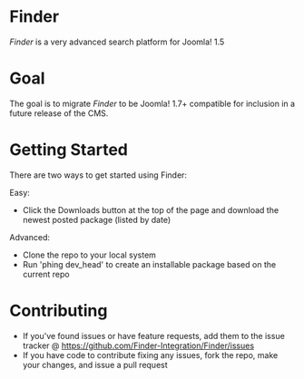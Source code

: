 Finder
===============
*Finder* is a very advanced search platform for Joomla! 1.5

Goal
===============
The goal is to migrate *Finder* to be Joomla! 1.7+ compatible for inclusion in a future release of the CMS.

Getting Started
===============
There are two ways to get started using Finder:

Easy:
* Click the Downloads button at the top of the page and download the newest posted package (listed by date)

Advanced:
* Clone the repo to your local system
* Run 'phing dev_head' to create an installable package based on the current repo

Contributing
===============
* If you've found issues or have feature requests, add them to the issue tracker @ https://github.com/Finder-Integration/Finder/issues
* If you have code to contribute fixing any issues, fork the repo, make your changes, and issue a pull request
